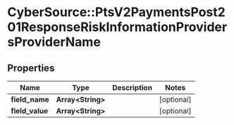 # CyberSource::PtsV2PaymentsPost201ResponseRiskInformationProvidersProviderName

## Properties
Name | Type | Description | Notes
------------ | ------------- | ------------- | -------------
**field_name** | **Array&lt;String&gt;** |  | [optional] 
**field_value** | **Array&lt;String&gt;** |  | [optional] 


